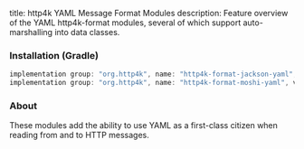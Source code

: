 title: http4k YAML Message Format Modules
description: Feature overview of the YAML http4k-format modules, several of which support auto-marshalling into data classes.

### Installation (Gradle)

```groovy
implementation group: "org.http4k", name: "http4k-format-jackson-yaml", version: "4.17.9.0"
implementation group: "org.http4k", name: "http4k-format-moshi-yaml", version: "4.17.9.0"
```

### About
These modules add the ability to use YAML as a first-class citizen when reading from and to HTTP messages. 

[http4k]: https://http4k.org
